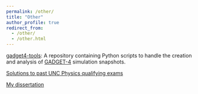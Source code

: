 ```yaml
---
permalink: /other/
title: "Other"
author_profile: true
redirect_from: 
  - /other/
  - /other.html
---
```


[gadget4-tools](https://github.com/delos/gadget4-tools):
A repository containing Python scripts to handle the creation and analysis of [GADGET-4](https://wwwmpa.mpa-garching.mpg.de/gadget4/) simulation snapshots.

[Solutions to past UNC Physics qualifying exams](/quals/)

[My dissertation](/files/DelosDissertation.pdf)

